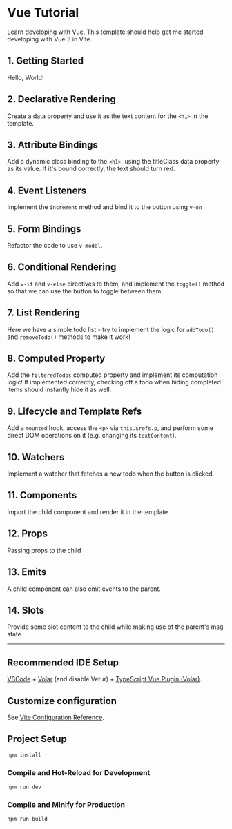 # Vue Tutorial

Learn developing with Vue. This template should help get me started
developing with Vue 3 in Vite.

## 1. Getting Started

Hello, World!

## 2. Declarative Rendering

Create a data property and use it as the text content for the `<h1>` in the 
template.

## 3. Attribute Bindings

Add a dynamic class binding to the `<h1>`, using the titleClass data property 
as its value. If it's bound correctly, the text should turn red.


## 4. Event Listeners

Implement the `increment` method and bind it to the button using `v-on`

## 5. Form Bindings

Refactor the code to use `v-model`.

## 6. Conditional Rendering

Add `v-if` and `v-else` directives to them, and implement the `toggle()` 
method so that we can use the button to toggle between them.

## 7. List Rendering

Here we have a simple todo list - try to implement the logic for `addTodo()`
and `removeTodo()` methods to make it work!

## 8.  Computed Property

Add the `filteredTodos` computed property and implement its computation 
logic! If implemented correctly, checking off a todo when hiding completed 
items should instantly hide it as well.

## 9. Lifecycle and Template Refs

Add a `mounted` hook, access the `<p>` via `this.$refs.p`, and perform some 
direct DOM operations on it (e.g. changing its `textContent`).

## 10. Watchers

Implement a watcher that fetches a new todo when the button is clicked.

## 11. Components

Import the child component and render it in the template

## 12. Props

Passing props to the child

## 13. Emits

A child component can also emit events to the parent.

## 14. Slots

Provide some slot content to the child while making use of the parent's msg
state

---

## Recommended IDE Setup

[VSCode](https://code.visualstudio.com/) + [Volar](https://marketplace.visualstudio.com/items?itemName=Vue.volar) (and disable Vetur) + [TypeScript Vue Plugin (Volar)](https://marketplace.visualstudio.com/items?itemName=Vue.vscode-typescript-vue-plugin).

## Customize configuration

See [Vite Configuration Reference](https://vitejs.dev/config/).

## Project Setup

```sh
npm install
```

### Compile and Hot-Reload for Development

```sh
npm run dev
```

### Compile and Minify for Production

```sh
npm run build
```
